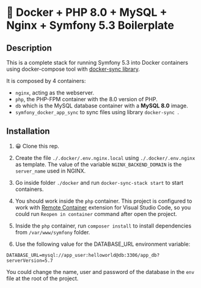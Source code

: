 # 🐳 Docker + PHP 8.0 + MySQL + Nginx + Symfony 5.3 Boilerplate

## Description

This is a complete stack for running Symfony 5.3 into Docker containers using docker-compose tool with [docker-sync library](https://docker-sync.readthedocs.io/en/latest/).

It is composed by 4 containers:

- `nginx`, acting as the webserver.
- `php`, the PHP-FPM container with the 8.0 version of PHP.
- `db` which is the MySQL database container with a **MySQL 8.0** image.
- `symfony_docker_app_sync` to sync files using library `docker-sync `.

## Installation

1. 😀 Clone this rep.

2. Create the file `./.docker/.env.nginx.local` using `./.docker/.env.nginx` as template. The value of the variable `NGINX_BACKEND_DOMAIN` is the `server_name` used in NGINX.

3. Go inside folder `./docker` and run `docker-sync-stack start` to start containers.

4. You should work inside the `php` container. This project is configured to work with [Remote Container](https://marketplace.visualstudio.com/items?itemName=ms-vscode-remote.remote-containers) extension for Visual Studio Code, so you could run `Reopen in container` command after open the project.

5. Inside the `php` container, run `composer install` to install dependencies from `/var/www/symfony` folder.

6. Use the following value for the DATABASE_URL environment variable:

```
DATABASE_URL=mysql://app_user:helloworld@db:3306/app_db?serverVersion=5.7
```

You could change the name, user and password of the database in the `env` file at the root of the project.
